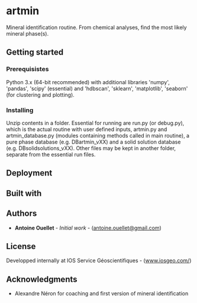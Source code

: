 # artmin
Mineral identification routine. From chemical analyses, find the most likely mineral phase(s).

## Getting started
### Prerequisistes
Python 3.x (64-bit recommended) with additional libraries 'numpy', 'pandas', 'scipy' (essential) and 'hdbscan', 'sklearn', 'matplotlib', 'seaborn' (for clustering and plotting).
### Installing
Unzip contents in a folder. Essential for running are run.py (or debug.py), which is the actual routine with user defined inputs, artmin.py and artmin_database.py (modules containing methods called in main routine), a pure phase database (e.g. DBartmin_vXX) and a solid solution database (e.g. DBsolidsolutions_vXX). Other files may be kept in another folder, separate from the essential run files.
## Deployment
## Built with
## Authors
* **Antoine Ouellet** - *Initial work* - (antoine.ouellet@gmail.com)
## License
Developped internally at IOS Service Géoscientifiques - (www.iosgeo.com/)
## Acknowledgments
* Alexandre Néron for coaching and first version of mineral identification
